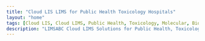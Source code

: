 ```yaml
---
title: "Cloud LIS LIMS for Public Health Toxicology Hospitals"
layout: "home"
tags: [Cloud LIS, Cloud LIMS, Public Health, Toxicology, Molecular, Biorepository]
description: "LIMSABC Cloud LIMS Solutions for Public Health, Toxicology, Biorepository, Molecula"
---
```

